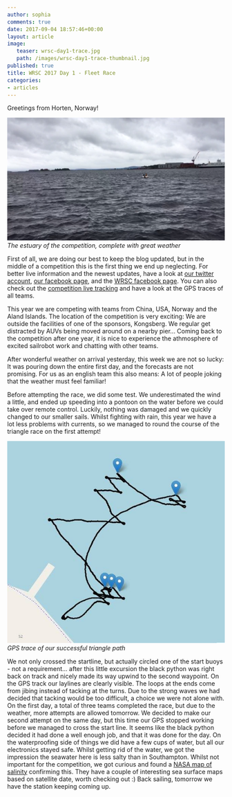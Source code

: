 ```yaml
---
author: sophia
comments: true
date: 2017-09-04 18:57:46+00:00
layout: article
image:
   teaser: wrsc-day1-trace.jpg
   path: /images/wrsc-day1-trace-thumbnail.jpg
published: true
title: WRSC 2017 Day 1 - Fleet Race
categories:
- articles
---
```


Greetings from Horten, Norway!

![horten](/images/wrsc-day1-photo.jpg)
*The estuary of the competition, complete with great weather*

First of all, we are doing our best to keep the blog updated, but in the middle of a competition this is the first thing we end up neglecting. For better live information and the newest updates, have a look at [our twitter account](https://twitter.com/SotonSailRobot), [our facebook page](https://www.facebook.com/maritimeroboticssouthampton/), and the [WRSC facebook page](https://www.facebook.com/WorldRoboticSailingChampionship/).
You can also check out the [competition live tracking](http://tracking.wrsc2017.com/) and have a look at the GPS traces of all teams.

This year we are competing with teams from China, USA, Norway and the Aland Islands. The location of the competition is very exciting: We are outside the facilities of one of the sponsors, Kongsberg. We regular get distracted by AUVs being moved around on a nearby pier... Coming back to the competition after one year, it is nice to experience the athmosphere of excited sailrobot work and chatting with other teams.

After wonderful weather on arrival yesterday, this week we are not so lucky: It was pouring down the entire first day, and the forecasts are not promising.
For us as an english team this also means: A lot of people joking that the weather must feel familiar!

Before attempting the race, we did some test. We underestimated the wind a little, and ended up speeding into a pontoon on the water before we could take over remote control. Luckily, nothing was damaged and we quickly changed to our smaller sails.
Whilst fighting with rain, this year we have a lot less problems with currents, so we managed to round the course of the triangle race on the first attempt!

![triangle race GPS trace](/images/wrsc-day1-trace.jpg)
*GPS trace of our successful triangle path*

We not only crossed the startline, but actually circled one of the start buoys - not a requirement... after this little excursion the black python was right back on track and nicely made its way upwind to the second waypoint. On the GPS track our laylines are clearly visible. The loops at the ends come from jibing instead of tacking at the turns. Due to the strong waves we had decided that tacking would be too difficult, a choice we were not alone with.
On the first day, a total of three teams completed the race, but due to the weather, more attempts are allowed tomorrow.
We decided to make our second attempt on the same day, but this time our GPS stopped working before we managed to cross the start line.
It seems like the black python decided it had done a well enough job, and that it was done for the day.
On the waterproofing side of things we did have a few cups of water, but all our electronics stayed safe.
Whilst getting rid of the water, we got the impression the seawater here is less salty than in Southampton. Whilst not important for the competition, we got curious and found a [NASA map of salinity](https://svs.gsfc.nasa.gov/3652) confirming this. They have a couple of interesting sea surface maps based on satellite date, worth checking out :)
Back sailing, tomorrow we have the station keeping coming up.
